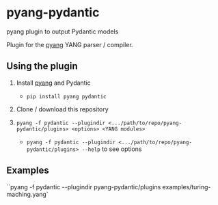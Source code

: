 # pyang-pydantic

pyang plugin to output Pydantic models

Plugin for the [pyang](https://github.com/mbj4668/pyang) YANG parser / compiler.

## Using the plugin

1. Install [pyang](https://github.com/mbj4668/pyang) and Pydantic

    * `pip install pyang pydantic`

2. Clone / download this repository

3. `pyang -f pydantic --plugindir <.../path/to/repo/pyang-pydantic/plugins> <options> <YANG modules>`

    * `pyang -f pydantic --plugindir <.../path/to/repo/pyang-pydantic/plugins> --help` to see options

## Examples

``pyang -f pydantic --plugindir pyang-pydantic/plugins examples/turing-maching.yang`
